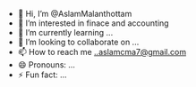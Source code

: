 - 👋 Hi, I’m @AslamMalanthottam
- 👀 I’m interested in finace and accounting
- 🌱 I’m currently learning ...
- 💞️ I’m looking to collaborate on ...
- 📫 How to reach me ..aslamcma7@gmail.com
- 😄 Pronouns: ...
- ⚡ Fun fact: ...

<!---
AslamMalanthottam/AslamMalanthottam is a ✨ special ✨ repository because its `README.md` (this file) appears on your GitHub profile.
You can click the Preview link to take a look at your changes.
--->

